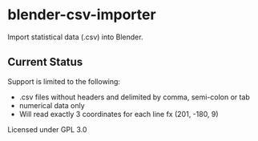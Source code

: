 # blender-csv-importer
Import statistical data (.csv) into Blender.

## Current Status
Support is limited to the following:
 * .csv files without headers and delimited by comma, semi-colon or tab
 * numerical data only
 * Will read exactly 3 coordinates for each line fx (201, -180, 9)

Licensed under GPL 3.0
